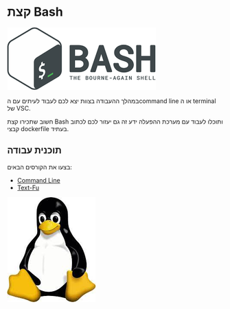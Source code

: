 # קצת Bash

![Bash](../../Pictures/Bash_logo.png)

במהלך ההעבודה בצוות יצא לכם לעבוד לעיתים עם הcommand line או ה terminal של VSC.

חשוב שתכירו קצת Bash ותוכלו לעבוד עם מערכת ההפעלה ידע זה גם יעזור לכם לכתוב קבצי dockerfile בעתיד.

## תוכנית עבודה

בצעו את הקורסים הבאים:

- [Command Line](https://linuxjourney.com/lesson/the-shell#)
- [Text-Fu](https://linuxjourney.com/lesson/stdout-standard-out-redirect)

![Linux](../../Pictures/linux.jpg)
